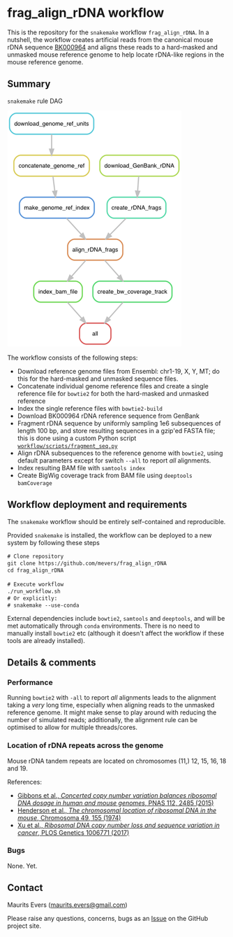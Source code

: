 # frag_align_rDNA workflow

This is the repository for the `snakemake` workflow `frag_align_rDNA`. In a
nutshell, the workflow creates artificial reads from the canonical mouse rDNA
sequence [BK000964](https://www.ncbi.nlm.nih.gov/nuccore/BK000964) and aligns
these reads to a hard-masked and unmasked mouse reference genome to help locate
rDNA-like regions in the mouse reference genome.


## Summary

`snakemake` rule DAG

![rulegraph](workflow_rulegraph.png)

The workflow consists of the following steps:

- Download reference genome files from Ensembl: chr1-19, X, Y, MT; do this for
the hard-masked and unmasked sequence files.
- Concatenate individual genome reference files and create a single reference
file for `bowtie2` for both the hard-masked and unmasked reference
- Index the single reference files with `bowtie2-build`
- Download BK000964 rDNA reference sequence from GenBank
- Fragment rDNA sequence by uniformly sampling 1e6 subsequences of length
100 bp, and store resulting sequences in a gzip'ed FASTA file; this is done
using a custom Python script [`workflow/scripts/fragment_seq.py`](workflow/scripts/fragment_seq.py)
- Align rDNA subsequences to the reference genome with `bowtie2`, using default
parameters except for switch `--all` to report *all* alignments.
- Index resulting BAM file with `samtools index`
- Create BigWig coverage track from BAM file using `deeptools` `bamCoverage`


## Workflow deployment and requirements

The `snakemake` workflow should be entirely self-contained and reproducible.

Provided `snakemake` is installed, the workflow can be deployed to a new system
by following these steps

```
# Clone repository
git clone https://github.com/mevers/frag_align_rDNA
cd frag_align_rDNA

# Execute workflow
./run_workflow.sh
# Or explicitly:
# snakemake --use-conda
```

External dependencies include `bowtie2`, `samtools` and `deeptools`, and will
be met automatically through `conda` environments. There is no need to manually
install `bowtie2` etc (although it doesn't affect the workflow if these tools
are already installed).


## Details & comments

### Performance

Running `bowtie2` with `-all` to report *all* alignments leads to the alignment
taking a *very* long time, especially when aligning reads to the unmasked
reference genome. It might make sense to play around with reducing the number
of simulated reads; additionally, the alignment rule can be optimised to allow
for multiple threads/cores.


### Location of rDNA repeats across the genome

Mouse rDNA tandem repeats are located on chromosomes (11,) 12, 15, 16, 18 and 19.

References:

- [Gibbons et al., *Concerted copy number variation balances ribosomal DNA dosage in human and mouse genomes*, PNAS 112, 2485 (2015)](https://www.pnas.org/content/112/8/2485)
- [Henderson et al., *The chromosomal location of ribosomal DNA in the mouse*, Chromosoma 49, 155 (1974)](https://link-springer-com.virtual.anu.edu.au/article/10.1007/BF00348887)
- [Xu et al., *Ribosomal DNA copy number loss and sequence variation in cancer*, PLOS Genetics 1006771 (2017)](https://journals.plos.org/plosgenetics/article?id=10.1371/journal.pgen.1006771)


### Bugs

None. Yet.


## Contact

Maurits Evers (maurits.evers@gmail.com)

Please raise any questions, concerns, bugs as an [Issue](https://github.com/mevers/frag_align_rDNA/issues) on the GitHub project
site.
